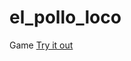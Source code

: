 # el_pollo_loco
Game
<a href="https://navjot-singh.developerakademie.net/el_pollo_loco/index.html">Try it out</a>
